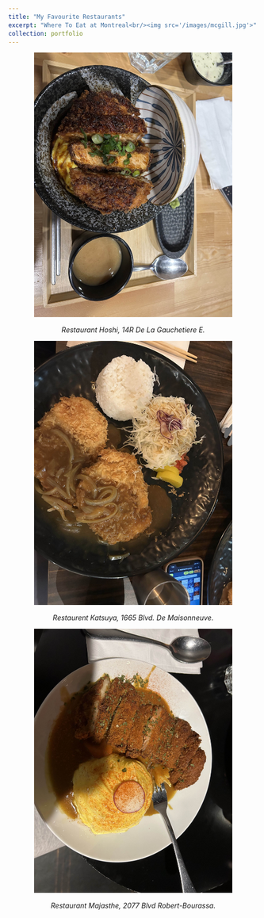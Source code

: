 ```yaml
---
title: "My Favourite Restaurants"
excerpt: "Where To Eat at Montreal<br/><img src='/images/mcgill.jpg'>"
collection: portfolio
---
```



<div style="text-align: center;">
  <img src="images/hoshi.jpg" alt="Winter Break" width="400">
  <p><em>Restaurant Hoshi, 14R De La Gauchetiere E.</em></p>
</div>

<div style="text-align: center;">
  <img src="images/katsuya.jpg" alt="Winter Break" width="400">
  <p><em>Restaurent Katsuya, 1665 Blvd. De Maisonneuve.</em></p>
</div>

<div style="text-align: center;">
  <img src="images/majasthe.jpg" alt="Winter Break" width="400">
  <p><em>Restaurant Majasthe, 2077 Blvd Robert-Bourassa.</em></p>
</div>
